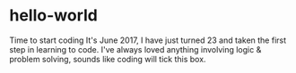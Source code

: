 # hello-world
Time to start coding
It's June 2017, I have just turned 23 and taken the first step in learning to code. I've always loved anything involving logic & problem solving, sounds like coding will tick this box.
